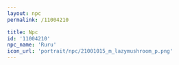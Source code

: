 ```yaml
---
layout: npc
permalink: /11004210

title: Npc
id: '11004210'
npc_name: 'Ruru'
icon_url: 'portrait/npc/21001015_m_lazymushroom_p.png'
---
```

